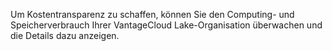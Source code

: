 Um Kostentransparenz zu schaffen, können Sie den Computing- und Speicherverbrauch Ihrer VantageCloud Lake-Organisation überwachen und die Details dazu anzeigen.
